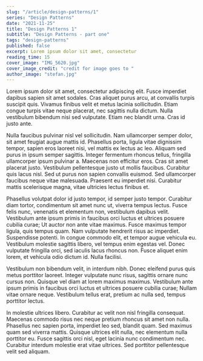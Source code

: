 ```yaml
---
slug: "/article/design-patterns/1"
series: "Design Patterns"
date: "2021-11-25"
title: "Design Patterns 1"
subtitle: "Design Patterns - part one"
tags: "design-patterns"
published: false
excerpt: Lorem ipsum dolor sit amet, consectetur
reading_time: 15
cover_image: "IMG_5620.jpg"
cover_image_credit: "credit for image goes to "
author_image: "stefan.jpg"
---
```


Lorem ipsum dolor sit amet, consectetur adipiscing elit. Fusce imperdiet dapibus sapien sit amet sodales. Cras aliquet purus arcu, at convallis turpis suscipit quis. Vivamus finibus velit et metus lacinia sollicitudin. Etiam congue turpis vitae neque placerat, nec sagittis nulla dictum. Nulla vestibulum bibendum nisi sed vulputate. Etiam nec blandit urna. Cras id justo ante.

Nulla faucibus pulvinar nisl vel sollicitudin. Nam ullamcorper semper dolor, sit amet feugiat augue mattis id. Phasellus porta, ligula vitae dignissim tempor, sapien eros laoreet nisi, vel mattis ex lectus ac leo. Aliquam sed purus in ipsum semper sagittis. Integer fermentum rhoncus tellus, fringilla ullamcorper ipsum pulvinar a. Maecenas non efficitur eros. Cras sit amet placerat justo. Vestibulum pellentesque justo ut mollis faucibus. Curabitur quis lacus nisl. Sed ut purus non sapien convallis euismod. Sed ullamcorper faucibus neque vitae malesuada. Praesent eu imperdiet nisi. Curabitur mattis scelerisque magna, vitae ultricies lectus finibus et.

Phasellus volutpat dolor id justo tempor, id semper justo tempor. Curabitur diam tortor, condimentum sit amet nunc ut, viverra tempus lectus. Fusce felis nunc, venenatis et elementum non, vestibulum dapibus velit. Vestibulum ante ipsum primis in faucibus orci luctus et ultrices posuere cubilia curae; Ut auctor non ante vitae maximus. Fusce maximus tempor ligula, quis tempus quam. Nam vulputate hendrerit risus ac imperdiet. Suspendisse potenti. In congue commodo elit, et tempor augue vehicula eu. Vestibulum molestie sagittis libero, vel tempus enim egestas vel. Donec vulputate fringilla orci, sed iaculis lacus rhoncus non. Fusce aliquet enim lorem, et vehicula odio dictum id. Nulla facilisi.

Vestibulum non bibendum velit, in interdum nibh. Donec eleifend purus quis metus porttitor laoreet. Integer vulputate nunc risus, sagittis ornare nunc cursus non. Quisque vel diam at lorem maximus maximus. Vestibulum ante ipsum primis in faucibus orci luctus et ultrices posuere cubilia curae; Nullam vitae ornare neque. Vestibulum tellus erat, pretium ac nulla sed, tempus porttitor lectus.

In molestie ultrices libero. Curabitur ac velit non nisl fringilla consequat. Maecenas commodo risus nec neque pretium rhoncus sit amet non nulla. Phasellus nec sapien porta, imperdiet leo sed, blandit quam. Sed maximus quam sed viverra mattis. Quisque ultrices elit nulla, nec elementum nulla porttitor eu. Fusce sagittis orci nisl, eget lacinia nunc condimentum nec. Curabitur interdum molestie erat vitae ultrices. Sed porttitor pellentesque velit sed aliquam.
